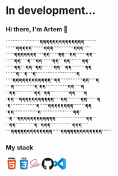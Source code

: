 <h1>In development...</h1>

### Hi there, I'm Artem 👋

<p>
´´´´´´´´´´´´´´´´´´´´¶¶¶¶¶¶¶¶¶¶¶¶¶¶´´´´´´´<br>
´´´´´´¶¶¶¶¶´´´´´´´¶¶¶´´´´´´´´´´´´¶¶¶´´´´<br>
´´´´´¶¶¶¶¶¶¶´´´´¶¶´´´´´¶¶´´´¶¶´´´´´´¶¶´´<br>
´´´´´¶¶´´´´¶´´´¶¶´´´´´´¶¶´´´¶¶´´´´´´´¶¶´<br>
´´´´´¶¶´´´¶¶´´¶¶´´´´´´´¶¶´´´¶¶´´´´´´´´¶¶<br>
´´´´´´¶´´´¶´´´¶´´´´´´´´´´´´´´´´´´´´´´´´¶<br>
´´´´¶¶¶¶¶¶¶¶¶¶¶¶´´¶¶´´´´´´´´´´´´´¶¶´´´´¶<br>
´´´¶´´´´´´´´´´´´¶´¶¶´´´´´´´´´´´´´¶¶´´´´¶<br>
´´¶¶´´´´´´´´´´´¶¶´´¶¶´´´´´´´´´´´¶¶´´´´´¶<br>
´¶¶´´´¶¶¶¶¶¶¶¶¶¶¶´´´´¶¶´´´´´´´´¶¶´´´´´´¶<br>
´¶´´´´´´´´´´´´´´´¶´´´´´¶¶¶¶¶¶¶¶´´´´´´´¶¶<br>
´¶¶´´´´´´´´´´´´´´¶´´´´´´´´´´´´´´´´´´´¶¶´<br>
´´¶´´´¶¶¶¶¶¶¶¶¶¶¶¶´´´´´´´´´´´´´´´´´´¶¶´´<br>
´´¶¶´´´´´´´´´´´¶´´¶¶¶´´´´´´´´´´´´ ¶¶¶´´´´<br>
´´´¶¶¶¶¶¶¶¶¶¶¶¶¶´´´´´¶¶¶¶¶¶¶¶¶¶¶¶¶´´´´´´<br>
<p>

### My stack

<img align="left" alt="HTML5" width="32px" src="https://raw.githubusercontent.com/github/explore/80688e429a7d4ef2fca1e82350fe8e3517d3494d/topics/html/html.png" />

<img align="left" alt="CSS3" width="32px" src="https://raw.githubusercontent.com/github/explore/80688e429a7d4ef2fca1e82350fe8e3517d3494d/topics/css/css.png" />

<img align="left" alt="Sass" width="32px" src="https://raw.githubusercontent.com/github/explore/80688e429a7d4ef2fca1e82350fe8e3517d3494d/topics/sass/sass.png" />

<img align="left" alt="GitHub" width="32px" src="https://raw.githubusercontent.com/github/explore/78df643247d429f6cc873026c0622819ad797942/topics/github/github.png" />

<img alt="Visual Studio Code" width="32px" src="https://raw.githubusercontent.com/github/explore/80688e429a7d4ef2fca1e82350fe8e3517d3494d/topics/visual-studio-code/visual-studio-code.png" />

